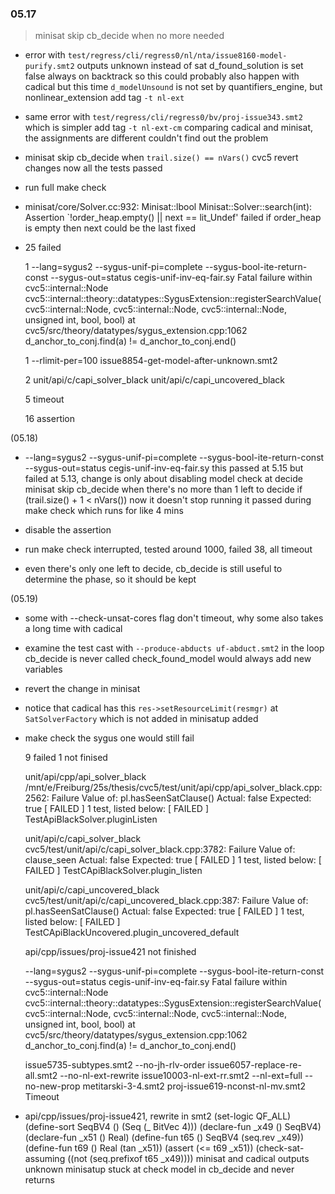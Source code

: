### 05.17

> minisat skip cb_decide when no more needed

- error with `test/regress/cli/regress0/nl/nta/issue8160-model-purify.smt2`
  outputs unknown instead of sat
  d_found_solution is set false always on backtrack
  so this could probably also happen with cadical
  but this time `d_modelUnsound` is not set by quantifiers_engine, but nonlinear_extension
  add tag `-t nl-ext`

- same error with `test/regress/cli/regress0/bv/proj-issue343.smt2` which is simpler
  add tag `-t nl-ext-cm`
  comparing cadical and minisat, the assignments are different
  couldn't find out the problem

- minisat skip cb_decide when `trail.size() == nVars()`
  cvc5 revert changes
  now all the tests passed

- run full make check

- minisat/core/Solver.cc:932: Minisat::lbool Minisat::Solver::search(int): Assertion `!order_heap.empty() || next == lit_Undef' failed
  if order_heap is empty then next could be the last
  fixed

- 25 failed

  1
  --lang=sygus2 --sygus-unif-pi=complete --sygus-bool-ite-return-const --sygus-out=status cegis-unif-inv-eq-fair.sy
    Fatal failure within cvc5::internal::Node cvc5::internal::theory::datatypes::SygusExtension::registerSearchValue(cvc5::internal::Node, cvc5::internal::Node, cvc5::internal::Node, unsigned int, bool, bool) at cvc5/src/theory/datatypes/sygus_extension.cpp:1062  d_anchor_to_conj.find(a) != d_anchor_to_conj.end()

  1
  --rlimit-per=100 issue8854-get-model-after-unknown.smt2

  2
  unit/api/c/capi_solver_black
  unit/api/c/capi_uncovered_black

  5 timeout

  16 assertion

(05.18)

- --lang=sygus2 --sygus-unif-pi=complete --sygus-bool-ite-return-const --sygus-out=status cegis-unif-inv-eq-fair.sy
  this passed at 5.15 but failed at 5.13, change is only about disabling model check at decide
  minisat skip cb_decide when there's no more than 1 left to decide
    if (trail.size() + 1 < nVars())
  now it doesn't stop running
  it passed during make check which runs for like 4 mins

- disable the assertion

- run make check
  interrupted, tested around 1000, failed 38, all timeout

- even there's only one left to decide, cb_decide is still useful to determine the phase, so it should be kept

(05.19)

- some with --check-unsat-cores flag don't timeout, why
  some also takes a long time with cadical

- examine the test cast with `--produce-abducts uf-abduct.smt2`
  in the loop
  cb_decide is never called
  check_found_model would always add new variables

- revert the change in minisat

- notice that cadical has this `res->setResourceLimit(resmgr)` at `SatSolverFactory` which is not added in minisatup
  added

- make check
  the sygus one would still fail

  9 failed 1 not finised

  unit/api/cpp/api_solver_black
    /mnt/e/Freiburg/25s/thesis/cvc5/test/unit/api/cpp/api_solver_black.cpp:2562: Failure
    Value of: pl.hasSeenSatClause()
      Actual: false
    Expected: true
    [  FAILED  ] 1 test, listed below:
    [  FAILED  ] TestApiBlackSolver.pluginListen

  unit/api/c/capi_solver_black
    cvc5/test/unit/api/c/capi_solver_black.cpp:3782: Failure
    Value of: clause_seen
      Actual: false
    Expected: true
    [  FAILED  ] 1 test, listed below:
    [  FAILED  ] TestCApiBlackSolver.plugin_listen

  unit/api/c/capi_uncovered_black
    cvc5/test/unit/api/c/capi_uncovered_black.cpp:387: Failure
    Value of: pl.hasSeenSatClause()
      Actual: false
    Expected: true
    [  FAILED  ] 1 test, listed below:
    [  FAILED  ] TestCApiBlackUncovered.plugin_uncovered_default

  api/cpp/issues/proj-issue421
    not finished

  --lang=sygus2 --sygus-unif-pi=complete --sygus-bool-ite-return-const --sygus-out=status cegis-unif-inv-eq-fair.sy
    Fatal failure within cvc5::internal::Node cvc5::internal::theory::datatypes::SygusExtension::registerSearchValue(cvc5::internal::Node, cvc5::internal::Node, cvc5::internal::Node, unsigned int, bool, bool) at cvc5/src/theory/datatypes/sygus_extension.cpp:1062  d_anchor_to_conj.find(a) != d_anchor_to_conj.end()

  issue5735-subtypes.smt2
  --no-jh-rlv-order issue6057-replace-re-all.smt2
  --no-nl-ext-rewrite issue10003-nl-ext-rr.smt2
  --nl-ext=full --no-new-prop metitarski-3-4.smt2
  proj-issue619-nconst-nl-mv.smt2
    Timeout

- api/cpp/issues/proj-issue421, rewrite in smt2
    (set-logic QF_ALL)
    (define-sort SeqBV4 () (Seq (_ BitVec 4)))
    (declare-fun _x49 () SeqBV4)
    (declare-fun _x51 () Real)
    (define-fun t65 () SeqBV4 (seq.rev _x49))
    (define-fun t69 () Real (tan _x51))
    (assert (<= t69 _x51))
    (check-sat-assuming ((not (seq.prefixof t65 _x49))))
  minisat and cadical outputs unknown
  minisatup stuck at check model in cb_decide and never returns
